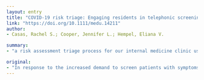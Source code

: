 ```yaml
---
layout: entry
title: "COVID-19 risk triage: Engaging residents in telephonic screening"
link: "https://doi.org/10.1111/medu.14211"
author:
- Casas, Rachel S.; Cooper, Jennifer L.; Hempel, Eliana V.

summary:
- "a risk assessment triage process for our internal medicine clinic uses clinical reasoning skills without direct exposure to high-risk patients. In response to the increased demand to screen patients with symptoms concerning for COVID-19, we created the risk assessment process. We created a process that utilizes residents? clinician reasoning skills. The process uses residents? clinical reasoning abilities. Without direct exposure. to high risk patients, the clinic is able to screen patient symptoms. For more information, contact us on 08457 9090. To screen patients assessing risk assessment based on a clinic. a patient's clinical reasoning."

original:
- "In response to the increased demand to screen patients with symptoms concerning for COVID-19, we created a risk assessment triage process for our internal medicine clinic that utilizes residents? clinical reasoning skills without direct exposure to high-risk patients."
---
```


